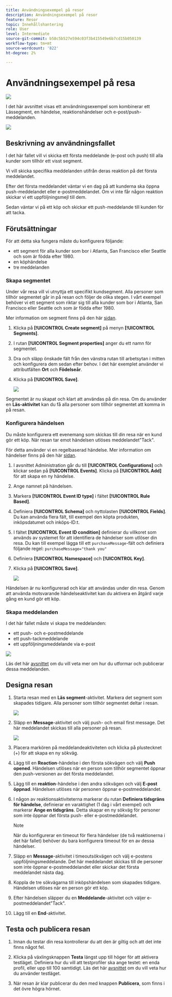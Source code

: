 ```yaml
---
title: Användningsexempel på resor
description: Användningsexempel på resor
feature: Resor
topic: Innehållshantering
role: User
level: Intermediate
source-git-commit: b58c5b527e594c03f3b415549e6b7cd15b050139
workflow-type: tm+mt
source-wordcount: '822'
ht-degree: 2%

---
```


# Användningsexempel på resa

![](../assets/do-not-localize/badge.png)

I det här avsnittet visas ett användningsexempel som kombinerar ett Lässegment, en händelse, reaktionshändelser och e-post/push-meddelanden.

![](../assets/jo-uc1.png)

## Beskrivning av användningsfallet

I det här fallet vill vi skicka ett första meddelande (e-post och push) till alla kunder som tillhör ett visst segment.

Vi vill skicka specifika meddelanden utifrån deras reaktion på det första meddelandet.

Efter det första meddelandet väntar vi en dag på att kunderna ska öppna push-meddelandet eller e-postmeddelandet. Om vi inte får någon reaktion skickar vi ett uppföljningsmejl till dem.

Sedan väntar vi på ett köp och skickar ett push-meddelande till kunden för att tacka.

## Förutsättningar

För att detta ska fungera måste du konfigurera följande:

* ett segment för alla kunder som bor i Atlanta, San Francisco eller Seattle och som är födda efter 1980.
* en köphändelse
* tre meddelanden

### Skapa segmentet

Under vår resa vill vi utnyttja ett specifikt kundsegment. Alla personer som tillhör segmentet går in på resan och följer de olika stegen. I vårt exempel behöver vi ett segment som riktar sig till alla kunder som bor i Atlanta, San Francisco eller Seattle och som är födda efter 1980.

Mer information om segment finns på den här [sidan](../segment/about-segments.md).

1. Klicka på **[!UICONTROL Create segment]** på menyn **[!UICONTROL Segments]**.

1. I rutan **[!UICONTROL Segment properties]** anger du ett namn för segmentet.

1. Dra och släpp önskade fält från den vänstra rutan till arbetsytan i mitten och konfigurera dem sedan efter behov. I det här exemplet använder vi attributfälten **Ort** och **Födelseår**.

1. Klicka på **[!UICONTROL Save]**.

   ![](../assets/add-attributes.png)

Segmentet är nu skapat och klart att användas på din resa. Om du använder en **Läs-aktivitet** kan du få alla personer som tillhör segmentet att komma in på resan.

### Konfigurera händelsen

Du måste konfigurera ett evenemang som skickas till din resa när en kund gör ett köp. När resan tar emot händelsen utlöses meddelandet&quot;Tack&quot;.

För detta använder vi en regelbaserad händelse. Mer information om händelser finns på den här [sidan](../event/about-events.md).

1. I avsnittet Administration går du till **[!UICONTROL Configurations]** och klickar sedan på **[!UICONTROL Events]**. Klicka på **[!UICONTROL Add]** för att skapa en ny händelse.

1. Ange namnet på händelsen.

1. Markera **[!UICONTROL Event ID type]** i fältet **[!UICONTROL Rule Based]**.

1. Definiera **[!UICONTROL Schema]** och nyttolasten **[!UICONTROL Fields]**. Du kan använda flera fält, till exempel den köpta produkten, inköpsdatumet och inköps-ID:t.

1. I fältet **[!UICONTROL Event ID condition]** definierar du villkoret som används av systemet för att identifiera de händelser som utlöser din resa. Du kan till exempel lägga till ett `purchaseMessage`-fält och definiera följande regel: `purchaseMessage="thank you"`

1. Definiera **[!UICONTROL Namespace]** och **[!UICONTROL Key]**.

1. Klicka på **[!UICONTROL Save]**.

   ![](../assets/jo-uc2.png)

Händelsen är nu konfigurerad och klar att användas under din resa. Genom att använda motsvarande händelseaktivitet kan du aktivera en åtgärd varje gång en kund gör ett köp.

### Skapa meddelanden

I det här fallet måste vi skapa tre meddelanden:

* ett push- och e-postmeddelande
* ett push-tackmeddelande
* ett uppföljningsmeddelande via e-post

![](../assets/jo-uc3.png)

Läs det här [avsnittet](../segment/about-segments.md) om du vill veta mer om hur du utformar och publicerar dessa meddelanden.

## Designa resan

1. Starta resan med en **Läs segment**-aktivitet. Markera det segment som skapades tidigare. Alla personer som tillhör segmentet deltar i resan.

   ![](../assets/jo-uc4.png)

1. Släpp en **Message**-aktivitet och välj push- och email first message. Det här meddelandet skickas till alla personer på resan.

   ![](../assets/jo-uc5.png)

1. Placera markören på meddelandeaktiviteten och klicka på plustecknet (+) för att skapa en ny sökväg.

1. Lägg till en **Reaction**-händelse i den första sökvägen och välj **Push opened**. Händelsen utlöses när en person som tillhör segmentet öppnar den push-versionen av det första meddelandet.

1. Lägg till en **reaktion**-händelse i den andra sökvägen och välj **E-post öppnad**. Händelsen utlöses när personen öppnar e-postmeddelandet.

1. I någon av reaktionsaktiviteterna markerar du rutan **Definiera tidsgräns för händelse**, definierar en varaktighet (1 dag i vårt exempel) och markerar **Ange en tidsgräns**. Detta skapar en ny sökväg för personer som inte öppnar det första push- eller e-postmeddelandet.

   >[!NOTE]
   >
   >När du konfigurerar en timeout för flera händelser (de två reaktionerna i det här fallet) behöver du bara konfigurera timeout för en av dessa händelser.

1. Släpp en **Message**-aktivitet i timeoutsökvägen och välj e-postens uppföljningsmeddelande. Det här meddelandet skickas till de personer som inte öppnar e-postmeddelandet eller skickar det första meddelandet nästa dag.

1. Koppla de tre sökvägarna till inköpshändelsen som skapades tidigare. Händelsen utlöses när en person gör ett köp.

1. Efter händelsen släpper du en **Meddelande**-aktivitet och väljer e-postmeddelandet&quot;Tack&quot;.

1. Lägg till en **End**-aktivitet.

## Testa och publicera resan

1. Innan du testar din resa kontrollerar du att den är giltig och att det inte finns något fel.

1. Klicka på växlingsknappen **Testa** längst upp till höger för att aktivera testläget. Definiera hur du vill att testprofiler ska ange testet: en enda profil, eller upp till 100 samtidigt. Läs det här [avsnittet](testing-the-journey.md) om du vill veta hur du använder testläget.

1. När resan är klar publicerar du den med knappen **Publicera**, som finns i det övre högra hörnet.
